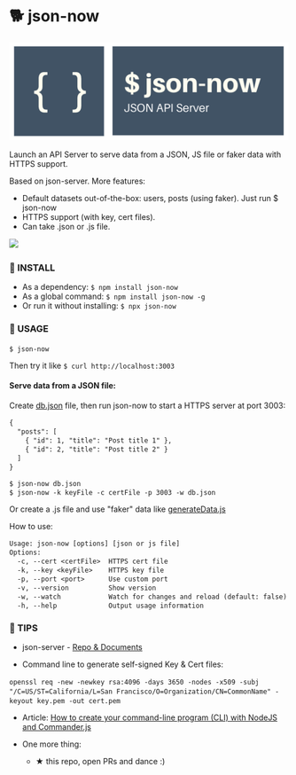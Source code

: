 # 🐕 json-now

<img src="logo.png" />

Launch an API Server to serve data from a JSON, JS file or faker data with HTTPS support.

Based on json-server. More features:
- Default datasets out-of-the-box: users, posts (using faker). Just run $ json-now
- HTTPS support (with key, cert files).
- Can take .json or .js file.

<img src="https://github.com/ngduc/json-now/workflows/Node%20CI/badge.svg">

### 🔧 INSTALL

- As a dependency: `$ npm install json-now`
- As a global command: `$ npm install json-now -g`
- Or run it without installing: `$ npx json-now`

### 📖 USAGE

`$ json-now`

Then try it like `$ curl http://localhost:3003`

#### Serve data from a JSON file:

Create [db.json](tests/sample.json) file, then run json-now to start a HTTPS server at port 3003:
```
{
  "posts": [
    { "id": 1, "title": "Post title 1" },
    { "id": 2, "title": "Post title 2" }
  ]
}
```

```
$ json-now db.json
$ json-now -k keyFile -c certFile -p 3003 -w db.json
```

Or create a .js file and use "faker" data like [generateData.js](tests/generateData.js)

How to use:

```
Usage: json-now [options] [json or js file]
Options:
  -c, --cert <certFile>  HTTPS cert file
  -k, --key <keyFile>    HTTPS key file
  -p, --port <port>      Use custom port
  -v, --version          Show version
  -w, --watch            Watch for changes and reload (default: false)
  -h, --help             Output usage information
```

### 📖 TIPS

- json-server - [Repo & Documents](https://github.com/typicode/json-server)

- Command line to generate self-signed Key & Cert files:

`openssl req -new -newkey rsa:4096 -days 3650 -nodes -x509 -subj "/C=US/ST=California/L=San Francisco/O=Organization/CN=CommonName" -keyout key.pem -out cert.pem`

- Article: [How to create your command-line program (CLI) with NodeJS and Commander.js](https://medium.com/@ngduc/how-to-create-a-command-line-npm-module-cli-using-commander-js-1073e616aee7)

- One more thing:
  - ★ this repo, open PRs and dance :)